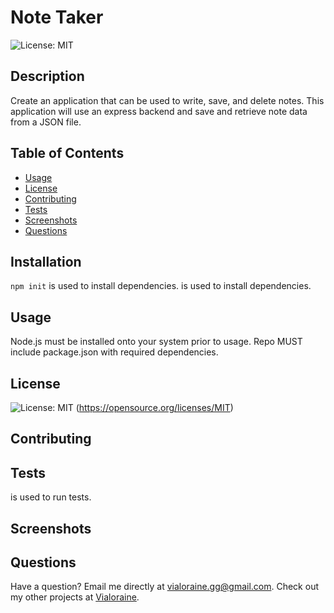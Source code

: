 # Note Taker
  ![License: MIT](https://img.shields.io/badge/License-MIT-yellow.svg)
  ## Description
  Create an application that can be used to write, save, and delete notes. This application will use an express backend and save and retrieve note data from a JSON file.
  ## Table of Contents
  * [Usage](#usage)
  * [License](#license)
  * [Contributing](#contributing)
  * [Tests](#tests)
  * [Screenshots](#screenshots)
  * [Questions](#questions)
  ## Installation
  ```npm init``` is used to install dependencies. is used to install dependencies.
  ## Usage
  Node.js must be installed onto your system prior to usage. Repo MUST include package.json with required dependencies.
  ## License
  ![License: MIT](https://img.shields.io/badge/License-MIT-yellow.svg)
  (https://opensource.org/licenses/MIT)
  ## Contributing
  
  ## Tests
   is used to run tests.
  ## Screenshots
  ## Questions
  Have a question? Email me directly at vialoraine.gg@gmail.com.
  Check out my other projects at [Vialoraine](https://github.com/Note-Taker).